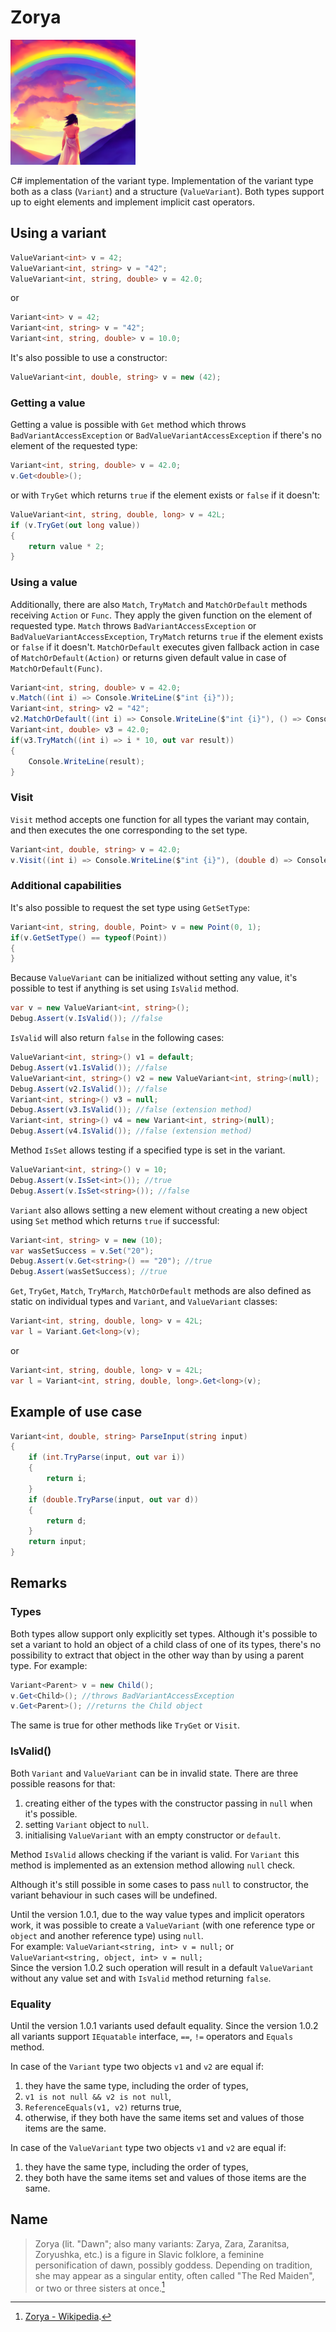 # Zorya

<img src="https://github.com/Dersei/Zorya/blob/a5781ba2c458a76fbcfb3d68a7f00c7425829c14/build/assets/zorya_icon.png" width="200">

C# implementation of the variant type.
Implementation of the variant type both as a class (`Variant`) and a structure (`ValueVariant`). Both types support up to eight elements and implement implicit cast operators.

## Using a variant

```csharp
ValueVariant<int> v = 42;
ValueVariant<int, string> v = "42";
ValueVariant<int, string, double> v = 42.0;
```
or
```csharp
Variant<int> v = 42;
Variant<int, string> v = "42";
Variant<int, string, double> v = 10.0;
```
It's also possible to use a constructor:
```csharp
ValueVariant<int, double, string> v = new (42);
```
### Getting a value
Getting a value is possible with `Get` method which throws `BadVariantAccessException` or `BadValueVariantAccessException` if there's no element of the requested type:
```csharp
Variant<int, string, double> v = 42.0;
v.Get<double>();
```
or with `TryGet` which returns `true` if the element exists or `false` if it doesn't:
```csharp
ValueVariant<int, string, double, long> v = 42L;
if (v.TryGet(out long value))
{
    return value * 2;
}
```
### Using a value
Additionally, there are also `Match`, `TryMatch` and `MatchOrDefault` methods receiving `Action` or `Func`.
They apply the given function on the element of requested type. `Match` throws `BadVariantAccessException` or `BadValueVariantAccessException`, `TryMatch` returns `true` if the element exists or `false` if it doesn't.
`MatchOrDefault` executes given fallback action in case of `MatchOrDefault(Action)` or returns given default value in case of `MatchOrDefault(Func)`.
```csharp
Variant<int, string, double> v = 42.0;
v.Match((int i) => Console.WriteLine($"int {i}"));
Variant<int, string> v2 = "42";
v2.MatchOrDefault((int i) => Console.WriteLine($"int {i}"), () => Console.WriteLine("Incorrect type"));
Variant<int, double> v3 = 42.0;
if(v3.TryMatch((int i) => i * 10, out var result))
{
    Console.WriteLine(result);
}
```
### Visit
`Visit` method accepts one function for all types the variant may contain, and then executes the one corresponding to the set type.
```csharp
Variant<int, double, string> v = 42.0;
v.Visit((int i) => Console.WriteLine($"int {i}"), (double d) => Console.WriteLine($"double {d}", (string s) => Console.WriteLine($"string {s}");
```
### Additional capabilities
It's also possible to request the set type using `GetSetType`:
```csharp
Variant<int, string, double, Point> v = new Point(0, 1);
if(v.GetSetType() == typeof(Point))
{
}
```
Because `ValueVariant` can be initialized without setting any value, it's possible to test if anything is set using `IsValid` method.
```csharp
var v = new ValueVariant<int, string>();
Debug.Assert(v.IsValid()); //false
```
`IsValid` will also return `false` in the following cases:
```csharp
ValueVariant<int, string>() v1 = default;
Debug.Assert(v1.IsValid()); //false
ValueVariant<int, string>() v2 = new ValueVariant<int, string>(null);
Debug.Assert(v2.IsValid()); //false
Variant<int, string>() v3 = null;
Debug.Assert(v3.IsValid()); //false (extension method)
Variant<int, string>() v4 = new Variant<int, string>(null);
Debug.Assert(v4.IsValid()); //false (extension method)
```
Method `IsSet` allows testing if a specified type is set in the variant. 
```csharp
ValueVariant<int, string>() v = 10;
Debug.Assert(v.IsSet<int>()); //true
Debug.Assert(v.IsSet<string>()); //false
```
`Variant` also allows setting a new element without creating a new object using `Set` method which returns `true` if successful:
```csharp
Variant<int, string> v = new (10);
var wasSetSuccess = v.Set("20");
Debug.Assert(v.Get<string>() == "20"); //true
Debug.Assert(wasSetSuccess); //true
```
`Get`, `TryGet`, `Match`, `TryMarch`, `MatchOrDefault` methods are also defined as static on individual types and `Variant`, and `ValueVariant` classes:
```csharp
Variant<int, string, double, long> v = 42L;
var l = Variant.Get<long>(v);
```
or
```csharp
Variant<int, string, double, long> v = 42L;
var l = Variant<int, string, double, long>.Get<long>(v);
```
## Example of use case

```csharp
Variant<int, double, string> ParseInput(string input)
{
    if (int.TryParse(input, out var i))
    {
        return i;
    }
    if (double.TryParse(input, out var d))
    {
        return d;
    }
    return input;
}
```

## Remarks
### Types
Both types allow support only explicitly set types. Although it's possible to set a variant to hold an object of a child class of one of its types, there's no possibility to extract that object in the other way than by using a parent type.
For example:
```csharp
Variant<Parent> v = new Child();
v.Get<Child>(); //throws BadVariantAccessException
v.Get<Parent>(); //returns the Child object
```
The same is true for other methods like `TryGet` or `Visit`.

### IsValid()

Both `Variant` and `ValueVariant` can be in invalid state. There are three possible reasons for that:
1. creating either of the types with the constructor passing in `null` when it's possible.
2. setting `Variant` object to `null`.
3. initialising `ValueVariant` with an empty constructor or `default`.

Method `IsValid` allows checking if the variant is valid. For `Variant` this method is implemented as an extension method allowing `null` check.

Although it's still possible in some cases to pass `null` to constructor, the variant behaviour in such cases will be undefined.

Until the version 1.0.1, due to the way value types and implicit operators work, it was possible to create a `ValueVariant` (with one reference type or `object` and another reference type) using `null`.  
For example: `ValueVariant<string, int> v = null;` or `ValueVariant<string, object, int> v = null;`  
Since the version 1.0.2 such operation will result in a default `ValueVariant` without any value set and with `IsValid` method returning `false`.  

### Equality

Until the version 1.0.1 variants used default equality. Since the version 1.0.2 all variants support `IEquatable` interface, `==`, `!=` operators and `Equals` method.

In case of the `Variant` type two objects `v1` and `v2` are equal if:
1. they have the same type, including the order of types,
2. `v1 is not null && v2 is not null`,
3. `ReferenceEquals(v1, v2)` returns true,
4. otherwise, if they both have the same items set and values of those items are the same.

In case of the `ValueVariant` type two objects `v1` and `v2` are equal if:
1. they have the same type, including the order of types,
2. they both have the same items set and values of those items are the same.

## Name

> Zorya (lit. "Dawn"; also many variants: Zarya, Zara, Zaranitsa, Zoryushka, etc.) is a figure in Slavic folklore, a feminine personification of dawn, possibly goddess. Depending on tradition, she may appear as a singular entity, often called "The Red Maiden", or two or three sisters at once.[^link]

[^link]: [Zorya - Wikipedia](https://en.wikipedia.org/wiki/Zorya).
